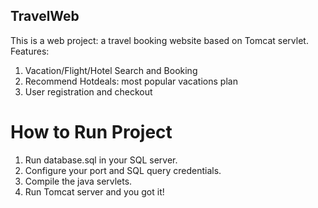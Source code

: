 ## TravelWeb

This is a web project: a travel booking website based on Tomcat servlet.
Features:
1. Vacation/Flight/Hotel Search and Booking
2. Recommend Hotdeals: most popular vacations plan
3. User registration and checkout

# How to Run Project
1. Run database.sql in your SQL server.
2. Configure your port and SQL query credentials.
3. Compile the java servlets.
4. Run Tomcat server and you got it!
